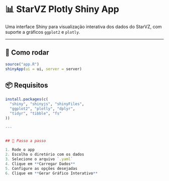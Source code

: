 # 📊 StarVZ Plotly Shiny App

Uma interface Shiny para visualização interativa dos dados do StarVZ, com suporte a gráficos `ggplot2` e `plotly`.

---

## 🚀 Como rodar

```r
source("app.R")
shinyApp(ui = ui, server = server)
```

## 📦 Requisitos

```r
install.packages(c(
  "shiny", "shinyjs", "shinyFiles",
  "ggplot2", "plotly", "dplyr",
  "tidyr", "tibble", "fs"
))

---
```
```r

## 📌 Passo a passo

1. Rode o app
2. Escolha o diretório com os dados
3. Selecione o arquivo `.yaml`
4. Clique em **Carregar Dados**
5. Configure as opções desejadas
6. Clique em **Gerar Gráfico Interativo**
